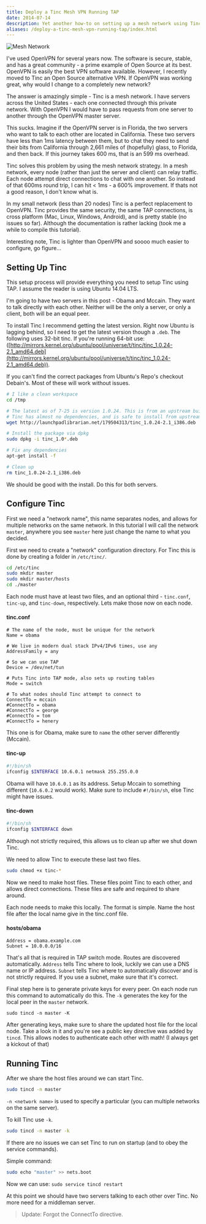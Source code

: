 ```yaml
---
title: Deploy a Tinc Mesh VPN Running TAP
date: 2014-07-14
description: Yet another how-to on setting up a mesh network using Tinc (in TAP mode).
aliases: /deploy-a-tinc-mesh-vpn-running-tap/index.html
---
```


![Mesh Network](/posts/archive/content/images/2014/Jul/generalMesh.gif)

I've used OpenVPN for several years now. The software is secure, stable, and has a great community - a prime example of Open Source at its best. OpenVPN is easily the best VPN software available. However, I recently moved to Tinc an Open Source alternative VPN. If OpenVPN was working great, why would I change to a completely new network?

The answer is amazingly simple - Tinc is a mesh network. I have servers across the United States - each one connected through this private network. With OpenVPN I would have to pass requests from one server to another through the OpenVPN master server.

This sucks. Imagine if the OpenVPN server is in Florida, the two servers who want to talk to each other are located in California. These two servers have less than 1ms latency between them, but to chat they need to send their bits from California through 2,661 miles of (hopefully) glass, to Florida, and then back. If this journey takes 600 ms, that is an 599 ms overhead.

 Tinc solves this problem by using the mesh network strategy. In a mesh network, every node (rather than just the server and client) can relay traffic. Each node attempt direct connections to chat with one another. So instead of that 600ms round trip, I can hit < 1ms - a 600% improvement. If thats not a good reason, I don't know what is.

In my small network (less than 20 nodes) Tinc is a perfect replacement to OpenVPN. Tinc provides the same security, the same TAP connections, is cross platform (Mac, Linux, Windows, Android), and is pretty stable (no issues so far). Although the documentation is rather lacking (took me a while to compile this tutorial).

Interesting note, Tinc is lighter than OpenVPN and soooo much easier to configure, go figure...

## Setting Up Tinc

This setup process will provide everything you need to setup Tinc using TAP. I assume the reader is using Ubuntu 14.04 LTS.

I'm going to have two servers in this post - Obama and Mccain. They want to talk directly with each other. Neither will be the only a server, or only a client, both will be an equal peer.

To install Tinc I recommend getting the latest version. Right now Ubuntu is lagging behind, so I need to get the latest version though a `.deb`. The following uses 32-bit tinc. If you're running 64-bit use: ([http://mirrors.kernel.org/ubuntu/pool/universe/t/tinc/tinc_1.0.24-2.1_amd64.deb](http://mirrors.kernel.org/ubuntu/pool/universe/t/tinc/tinc_1.0.24-2.1_amd64.deb)).

If you can't find the correct packages from Ubuntu's Repo's checkout Debain's. Most of these will work without issues.



```bash
# I like a clean workspace
cd /tmp

# The latest as of 7-25 is version 1.0.24. This is from an upstream build from 14.10.
# Tinc has almost no dependencies, and is safe to install from upstream
wget http://launchpadlibrarian.net/179504313/tinc_1.0.24-2.1_i386.deb

# Install the package via dpkg
sudo dpkg -i tinc_1.0*.deb

# Fix any dependencies
apt-get install -f

# Clean up
rm tinc_1.0.24-2.1_i386.deb
```


We should be good with the install. Do this for both servers.

## Configure Tinc

First we need a "network name", this name separates nodes, and allows for multiple networks on the same network. In this tutorial I will call the network `master`, anywhere you see `master` here just change the name to what you decided.

First we need to create a "network" configuration directory. For Tinc this is done by creating a folder in `/etc/tinc/`.

```bash
cd /etc/tinc
sudo mkdir master
sudo mkdir master/hosts
cd ./master
```

Each node must have at least two files, and an optional third - `tinc.conf`, `tinc-up`, and `tinc-down`, respectively. Lets make those now on each node.

#### tinc.conf
```
# The name of the node, must be unique for the network
Name = obama

# We live in modern dual stack IPv4/IPv6 times, use any
AddressFamily = any

# So we can use TAP
Device = /dev/net/tun

# Puts Tinc into TAP mode, also sets up routing tables
Mode = switch

# To what nodes should Tinc attempt to connect to
ConnectTo = mccain
#ConnectTo = obama
#ConnectTo = george
#ConnectTo = tom
#ConnectTo = henery
```

This one is for Obama, make sure to `name` the other server differently (Mccain).

#### tinc-up
```bash
#!/bin/sh
ifconfig $INTERFACE 10.6.0.1 netmask 255.255.0.0
```
Obama will have `10.6.0.1` as its address. Setup Mccain to something different (`10.6.0.2` would work). Make sure to include `#!/bin/sh`, else Tinc might have issues.

#### tinc-down
```bash
#!/bin/sh
ifconfig $INTERFACE down
```

Although not strictly required, this allows us to clean up after we shut down Tinc.

We need to allow Tinc to execute these last two files.

```bash
sudo chmod +x tinc-*
```
Now we need to make host files. These files point Tinc to each other, and allows direct connections. These files are safe and required to share around.

Each node needs to make this locally. The format is simple. Name the host file after the local name give in the tinc.conf file.

#### hosts/obama
```
Address = obama.example.com
Subnet = 10.0.0.0/16
```
That's all that is required in TAP switch mode. Routes are discovered automatically. `Address` tells Tinc where to look, luckily we can use a DNS name or IP address. `Subnet` tells Tinc where to automatically discover and is not strictly required. If you use a subnet, make sure that it's correct.

Final step here is to generate private keys for every peer. On each node run this command to automatically do this. The `-k` generates the key for the local peer in the `master` network.
```
sudo tincd -n master -K
```

After generating keys, make sure to share the updated host file for the local node. Take a look in it and you're see a public key directive was added by `tincd`. This allows nodes to authenticate each other with math! (I always get a kickout of that)

## Running Tinc

After we share the host files around we can start Tinc.
```bash
sudo tincd -n master
```

`-n <network name>` is used to specify a particular (you can multiple networks on the same server).

To kill Tinc use `-k`.
```bash
sudo tincd -n master -k
```

If there are no issues we can set Tinc to run on startup (and to obey the service commands).

Simple command:

```bash
sudo echo "master" >> nets.boot
```

Now we can use: `sudo service tincd restart`

At this point we should have two servers talking to each other over Tinc. No more need for a middleman server.

> Update: Forgot the ConnectTo directive.
